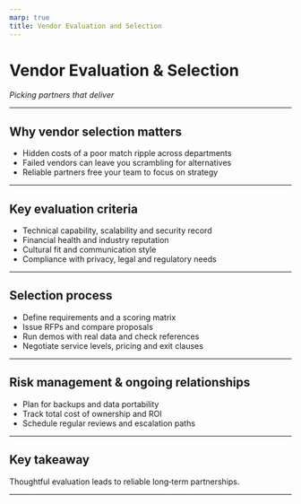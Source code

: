 ```yaml
---
marp: true
title: Vendor Evaluation and Selection
---
```


# Vendor Evaluation & Selection
*Picking partners that deliver*

---

## Why vendor selection matters
- Hidden costs of a poor match ripple across departments
- Failed vendors can leave you scrambling for alternatives
- Reliable partners free your team to focus on strategy

---

## Key evaluation criteria
- Technical capability, scalability and security record
- Financial health and industry reputation
- Cultural fit and communication style
- Compliance with privacy, legal and regulatory needs

---

## Selection process
- Define requirements and a scoring matrix
- Issue RFPs and compare proposals
- Run demos with real data and check references
- Negotiate service levels, pricing and exit clauses

---

## Risk management & ongoing relationships
- Plan for backups and data portability
- Track total cost of ownership and ROI
- Schedule regular reviews and escalation paths

---

## Key takeaway
Thoughtful evaluation leads to reliable long‑term partnerships.

---
